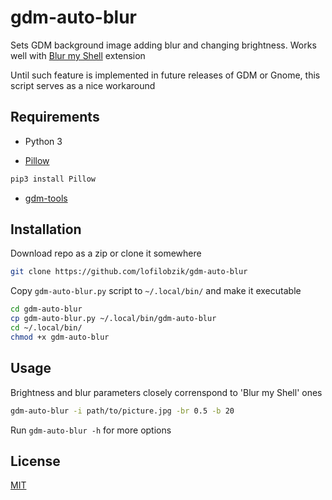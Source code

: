 # gdm-auto-blur

Sets GDM background image adding blur and changing brightness. Works well with [Blur my Shell](https://github.com/aunetx/blur-my-shell) extension

Until such feature is implemented in future releases of GDM or Gnome, this script serves as a nice workaround

## Requirements

- Python 3

- [Pillow](https://pypi.org/project/Pillow/)
```bash
pip3 install Pillow
```
- [gdm-tools](https://github.com/realmazharhussain/gdm-tools)

## Installation

Download repo as a zip or clone it somewhere

```bash
git clone https://github.com/lofilobzik/gdm-auto-blur
```
Copy `gdm-auto-blur.py` script to `~/.local/bin/` and make it executable

```bash
cd gdm-auto-blur
cp gdm-auto-blur.py ~/.local/bin/gdm-auto-blur
cd ~/.local/bin/
chmod +x gdm-auto-blur
```
## Usage
Brightness and blur parameters closely correnspond to 'Blur my Shell' ones
```bash
gdm-auto-blur -i path/to/picture.jpg -br 0.5 -b 20
```
Run `gdm-auto-blur -h` for more options

## License
[MIT](https://choosealicense.com/licenses/mit/)
